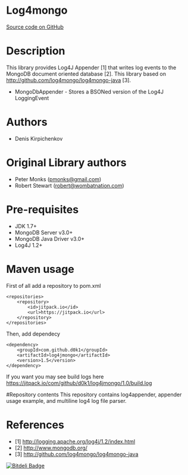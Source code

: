 Log4mongo
================
[Source code on GitHub](http://github.com/d0k1/log4mongo)

# Description
This library provides Log4J Appender [1] that writes log events to the
MongoDB document oriented database [2].
This library based on http://github.com/log4mongo/log4mongo-java [3].

* MongoDbAppender - Stores a BSONed version of the Log4J LoggingEvent

# Authors
* Denis Kirpichenkov

# Original Library authors
* Peter Monks (pmonks@gmail.com)
* Robert Stewart (robert@wombatnation.com)

# Pre-requisites
* JDK 1.7+
* MongoDB Server v3.0+
* MongoDB Java Driver v3.0+
* Log4J 1.2+

# Maven usage

First of all add a repository to pom.xml
```
<repositories>
	<repository>
    	<id>jitpack.io</id>
    	<url>https://jitpack.io</url>
	</repository>
</repositories>

```

Then, add dependecy

```
<dependency>
    <groupId>com.github.d0k1</groupId>
    <artifactId>log4jmongo</artifactId>
    <version>1.5</version>
</dependency>
```

If you want you may see build logs here https://jitpack.io/com/github/d0k1/log4jmongo/1.0/build.log

#Repository contents
This repository contains log4appender, appender usage example, and multiline log4 log file parser.
 
# References
* [1] http://logging.apache.org/log4j/1.2/index.html
* [2] http://www.mongodb.org/
* [3] http://github.com/log4mongo/log4mongo-java


[![Bitdeli Badge](https://d2weczhvl823v0.cloudfront.net/d0k1/log4jmongo/trend.png)](https://bitdeli.com/free "Bitdeli Badge")

